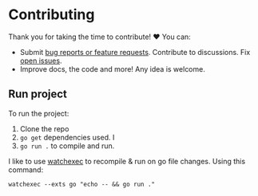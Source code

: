 # Contributing

Thank you for taking the time to contribute! ♥️ You can:

- Submit [bug reports or feature requests](../../issues/new/choose). Contribute to discussions. Fix [open issues](../../issues).
- Improve docs, the code and more! Any idea is welcome.

## Run project

To run the project:

1. Clone the repo
2. `go get` dependencies used. I
3. `go run .` to compile and run.

I like to use [watchexec](https://github.com/watchexec/watchexec) to recompile & run on go file changes. Using this command:

`watchexec --exts go "echo -- && go run ."`
